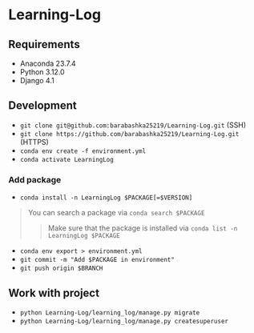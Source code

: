 # Learning-Log
## Requirements
- Anaconda 23.7.4
- Python 3.12.0
- Django 4.1
## Development 
- `git clone git@github.com:barabashka25219/Learning-Log.git` (SSH)
- `git clone https://github.com/barabashka25219/Learning-Log.git` (HTTPS)
- `conda env create -f environment.yml`
- `conda activate LearningLog`
### Add package 
- `conda install -n LearningLog $PACKAGE[=$VERSION]`
> You can search a package via `conda search $PACKAGE`
>> Make sure that the package is installed via `conda list -n LearningLog $PACKAGE`
- `conda env export > environment.yml`
- `git commit -m "Add $PACKAGE in environment"`
- `git push origin $BRANCH`
## Work with project
- `python Learning-Log/learning_log/manage.py migrate`
- `python Learning-Log/learning_log/manage.py createsuperuser`
